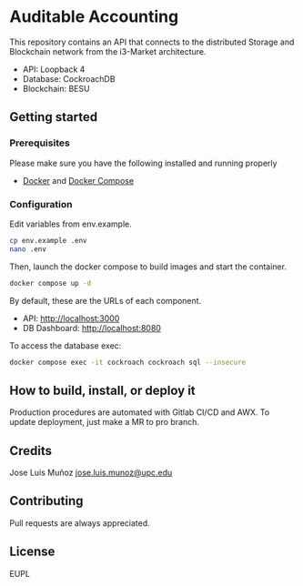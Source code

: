 # Auditable Accounting

This repository contains an API that connects to the distributed Storage and Blockchain network from the i3-Market architecture.

* API: Loopback 4
* Database: CockroachDB
* Blockchain: BESU

## Getting started

### Prerequisites

Please make sure you have the following installed and running properly

* [Docker](https://www.docker.com/) and [Docker Compose](https://docs.docker.com/compose/install/)

### Configuration

Edit variables from env.example.

```bash
cp env.example .env
nano .env
```

Then, launch the docker compose to build images and start the container.

```bash
docker compose up -d

```

By default, these are the URLs of each component.

* API: <http://localhost:3000>
* DB Dashboard: <http://localhost:8080>

To access the database exec:

```bash
docker compose exec -it cockroach cockroach sql --insecure

```

## How to build, install, or deploy it

Production procedures are automated with Gitlab CI/CD and AWX. To update deployment, just make a MR to pro branch.

## Credits

Jose Luis Muñoz <jose.luis.munoz@upc.edu>

## Contributing

Pull requests are always appreciated.

## License

EUPL

